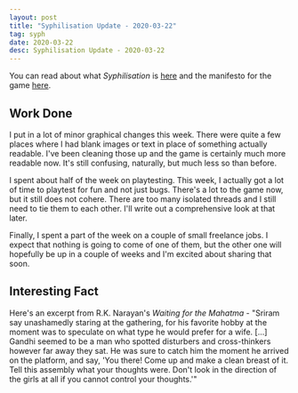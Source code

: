 ```yaml
---
layout: post
title: "Syphilisation Update - 2020-03-22"
tag: syph
date: 2020-03-22
desc: Syphilisation Update - 2020-03-22
---
```



You can read about what *Syphilisation* is [here](/blog/syph/announce) and the manifesto for the game [here](/blog/syph/newManifesto).

## Work Done

I put in a lot of minor graphical changes this week. There were quite a few places where I had blank images or text in place of something actually readable. I've been cleaning those up and the game is certainly much more readable now. It's still confusing, naturally, but much less so than before.


I spent about half of the week on playtesting. This week, I actually got a lot of time to playtest for fun and not just bugs. There's a lot to the game now, but it still does not cohere. There are too many isolated threads and I still need to tie them to each other. I'll write out a comprehensive look at that later.


Finally, I spent a part of the week on a couple of small freelance jobs. I expect that nothing is going to come of one of them, but the other one will hopefully be up in a couple of weeks and I'm excited about sharing that soon.

## Interesting Fact

Here's an excerpt from R.K. Narayan's *Waiting for the Mahatma* - "Sriram say unashamedly staring at the gathering, for his favorite hobby at the moment was to speculate on what type he would prefer for a wife. [...] Gandhi seemed to be a man who spotted disturbers and cross-thinkers however far away they sat. He was sure to catch him the moment he arrived on the platform, and say, 'You there! Come up and make a clean breast of it. Tell this assembly what your thoughts were. Don't look in the direction of the girls at all if you cannot control your thoughts.'"

